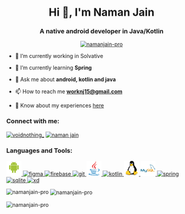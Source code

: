 <h1 align="center">Hi 👋, I'm Naman Jain</h1>
<h3 align="center">A native android developer in Java/Kotlin</h3>

<p align="center"> <a href="https://github.com/ryo-ma/github-profile-trophy"><img src="https://github-profile-trophy.vercel.app/?username=namanjain-pro&theme=dracula" alt="namanjain-pro" /></a> </p>

- 🔭 I’m currently working in Solvative

- 🌱 I’m currently learning **Spring**

- 💬 Ask me about **android, kotlin and java**

- 📫 How to reach me **worknj15@gmail.com**

- 📄 Know about my experiences [here](https://drive.google.com/file/d/14GPH9BnkTYBvzAH1vZB5Ce9NjIvIJwYz/view?usp=sharing)

<h3 align="left">Connect with me:</h3>
<p align="left">
<a href="https://twitter.com/voidnothing_" target="blank"><img align="center" src="https://raw.githubusercontent.com/rahuldkjain/github-profile-readme-generator/master/src/images/icons/Social/twitter.svg" alt="voidnothing_" height="30" width="40" /></a>
<a href="https://linkedin.com/in/naman-jain-400871176" target="blank"><img align="center" src="https://raw.githubusercontent.com/rahuldkjain/github-profile-readme-generator/master/src/images/icons/Social/linked-in-alt.svg" alt="naman jain" height="30" width="40" /></a>
</p>

<h3 align="left">Languages and Tools:</h3>
<p align="left"> <a href="https://developer.android.com" target="_blank" rel="noreferrer"> <img src="https://raw.githubusercontent.com/devicons/devicon/master/icons/android/android-original-wordmark.svg" alt="android" width="40" height="40"/> </a> <a href="https://www.figma.com/" target="_blank" rel="noreferrer"> <img src="https://www.vectorlogo.zone/logos/figma/figma-icon.svg" alt="figma" width="40" height="40"/> </a> <a href="https://firebase.google.com/" target="_blank" rel="noreferrer"> <img src="https://www.vectorlogo.zone/logos/firebase/firebase-icon.svg" alt="firebase" width="40" height="40"/> </a> <a href="https://git-scm.com/" target="_blank" rel="noreferrer"> <img src="https://www.vectorlogo.zone/logos/git-scm/git-scm-icon.svg" alt="git" width="40" height="40"/> </a> <a href="https://www.java.com" target="_blank" rel="noreferrer"> <img src="https://raw.githubusercontent.com/devicons/devicon/master/icons/java/java-original.svg" alt="java" width="40" height="40"/> </a> <a href="https://kotlinlang.org" target="_blank" rel="noreferrer"> <img src="https://www.vectorlogo.zone/logos/kotlinlang/kotlinlang-icon.svg" alt="kotlin" width="40" height="40"/> </a> <a href="https://www.linux.org/" target="_blank" rel="noreferrer"> <img src="https://raw.githubusercontent.com/devicons/devicon/master/icons/linux/linux-original.svg" alt="linux" width="40" height="40"/> </a> <a href="https://www.mysql.com/" target="_blank" rel="noreferrer"> <img src="https://raw.githubusercontent.com/devicons/devicon/master/icons/mysql/mysql-original-wordmark.svg" alt="mysql" width="40" height="40"/> </a> <a href="https://spring.io/" target="_blank" rel="noreferrer"> <img src="https://www.vectorlogo.zone/logos/springio/springio-icon.svg" alt="spring" width="40" height="40"/> </a> <a href="https://www.sqlite.org/" target="_blank" rel="noreferrer"> <img src="https://www.vectorlogo.zone/logos/sqlite/sqlite-icon.svg" alt="sqlite" width="40" height="40"/> </a> <a href="https://www.adobe.com/products/xd.html" target="_blank" rel="noreferrer"> <img src="https://cdn.worldvectorlogo.com/logos/adobe-xd.svg" alt="xd" width="40" height="40"/> </a> </p>

<p><img align="left" src="https://github-readme-stats.vercel.app/api/top-langs?username=namanjain-pro&show_icons=true&theme=radical&locale=en&layout=compact" alt="namanjain-pro" /></p>

<p>&nbsp;<img align="center" src="https://github-readme-stats.vercel.app/api?username=namanjain-pro&show_icons=true&theme=dark&locale=en" alt="namanjain-pro" /></p>

<p><img align="center" src="https://github-readme-streak-stats.herokuapp.com/?user=namanjain-pro&theme=dark" alt="namanjain-pro" /></p>
